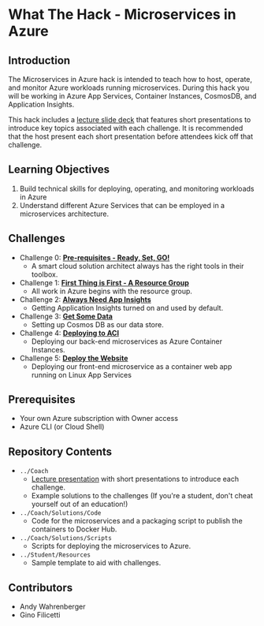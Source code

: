 # What The Hack - Microservices in Azure

## Introduction

The Microservices in Azure hack is intended to teach how to host, operate, and monitor Azure workloads running microservices. During this hack you will be working in Azure App Services, Container Instances, CosmosDB, and Application Insights.

This hack includes a [lecture slide deck](Coach/Lectures.pptx) that features short presentations to introduce key topics associated with each challenge. It is recommended that the host present each short presentation before attendees kick off that challenge.

## Learning Objectives

1. Build technical skills for deploying, operating, and monitoring workloads in Azure
2. Understand different Azure Services that can be employed in a microservices architecture.

## Challenges

- Challenge 0: **[Pre-requisites - Ready, Set, GO!](Student/Challenge-00.md)**
  - A smart cloud solution architect always has the right tools in their toolbox. 
- Challenge 1: **[First Thing is First - A Resource Group](Student/Challenge-01.md)**
  - All work in Azure begins with the resource group.
- Challenge 2: **[Always Need App Insights](Student/Challenge-02.md)**
  - Getting Application Insights turned on and used by default.
- Challenge 3: **[Get Some Data](Student/Challenge-03.md)**
  - Setting up Cosmos DB as our data store.
- Challenge 4: **[Deploying to ACI](Student/Challenge-04.md)**
  - Deploying our back-end microservices as Azure Container Instances.
- Challenge 5: **[Deploy the Website](Student/Challenge-05.md)**
  - Deploying our front-end microservice as a container web app running on Linux App Services

## Prerequisites

- Your own Azure subscription with Owner access
- Azure CLI (or Cloud Shell)

## Repository Contents

- `../Coach`
  - [Lecture presentation](Coach/Lectures.pptx) with short presentations to introduce each challenge.
  - Example solutions to the challenges (If you're a student, don't cheat yourself out of an education!)
- `../Coach/Solutions/Code`
  - Code for the microservices and a packaging script to publish the containers to Docker Hub.
- `../Coach/Solutions/Scripts`
  - Scripts for deploying the microservices to Azure.
- `../Student/Resources`
  - Sample template to aid with challenges.

## Contributors

- Andy Wahrenberger
- Gino Filicetti
